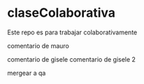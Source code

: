 # claseColaborativa
Este repo es para trabajar colaborativamente

comentario de mauro


comentario de gisele
comentario de gisele 2

mergear a qa
